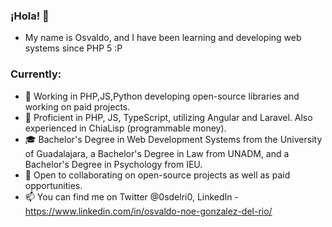 ### ¡Hola! 👋

<!--
**OsvaldoGDelRio/OsvaldoGDelRio** is a ✨ _special_ ✨ repository because its `README.md` (this file) appears on your GitHub profile.
-->
- My name is Osvaldo, and I have been learning and developing web systems since PHP 5 :P


### Currently:

- 🔭 Working in PHP,JS,Python developing open-source libraries and working on paid projects.
- 🌱 Proficient in PHP, JS, TypeScript, utilizing Angular and Laravel. Also experienced in ChiaLisp (programmable money).
- 🎓 Bachelor's Degree in Web Development Systems from the University of Guadalajara, a Bachelor's Degree in Law from UNADM, and a Bachelor's Degree in Psychology from IEU.
- 👯 Open to collaborating on open-source projects as well as paid opportunities.
- 📫 You can find me on Twitter @0sdelri0, LinkedIn - https://www.linkedin.com/in/osvaldo-noe-gonzalez-del-rio/

